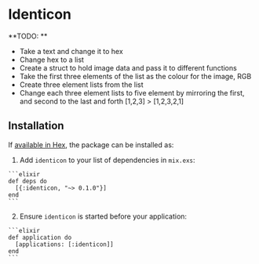 # Identicon

**TODO: **
- Take a text and change it to hex
- Change hex to a list
- Create a struct to hold image data and pass it to different functions
- Take the first three elements of the list as the colour for the image, RGB
- Create three element lists from the list
- Change each three element lists to five element by mirroring the first, and second to the last and forth
  [1,2,3] > [1,2,3,2,1]



## Installation

If [available in Hex](https://hex.pm/docs/publish), the package can be installed as:

  1. Add `identicon` to your list of dependencies in `mix.exs`:

    ```elixir
    def deps do
      [{:identicon, "~> 0.1.0"}]
    end
    ```

  2. Ensure `identicon` is started before your application:

    ```elixir
    def application do
      [applications: [:identicon]]
    end
    ```
